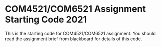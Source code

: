 # COM4521/COM6521 Assignment Starting Code 2021

This is the starting code for COM4521/COM6521 assignment. You should read the assignment brief from blackboard for details of this code.
